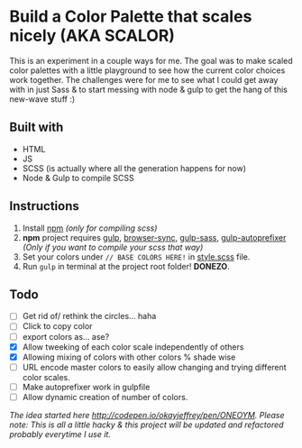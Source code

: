 # Build a Color Palette that scales nicely (AKA SCALOR)
This is an experiment in a couple ways for me. The goal was to make scaled color palettes with a little playground to see how the current color choices work together. The challenges were for me to see what I could get away with in just Sass & to start messing with node & gulp to get the hang of this new-wave stuff :)

## Built with
- HTML
- JS
- SCSS (is actually where all the generation happens for now)
- Node & Gulp to compile SCSS

## Instructions
1. Install [npm](https://www.npmjs.com/) *(only for compiling scss)*
1. **npm** project requires [gulp](https://www.npmjs.com/package/gulp), [browser-sync](https://www.browsersync.io/), [gulp-sass](https://www.npmjs.com/package/gulp-sass), [gulp-autoprefixer](https://www.npmjs.com/package/gulp-autoprefixer) *(Only if you want to compile your scss that way)*
1. Set your colors under `// BASE COLORS HERE!` in [style.scss](Scalor/scss/style.scss) file.
1. Run `gulp` in terminal at the project root folder! **DONEZO**.

## Todo
- [ ] Get rid of/ rethink the circles... haha
- [ ] Click to copy color
- [ ] export colors as... ase?
- [x] Allow tweeking of each color scale independently of others
- [x] Allowing mixing of colors with other colors % shade wise
- [ ] URL encode master colors to easily allow changing and trying different color scales.
- [ ] Make autoprefixer work in gulpfile
- [ ] Allow dynamic creation of number of colors.

*The idea started here http://codepen.io/okayjeffrey/pen/ONEOYM. Please note: This is all a little hacky & this project will be updated and refactored probably everytime I use it.*
